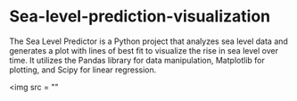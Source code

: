 # Sea-level-prediction-visualization

The Sea Level Predictor is a Python project that analyzes sea level data and generates a plot with lines of best fit to visualize the rise in sea level over time. It utilizes the Pandas library for data manipulation, Matplotlib for plotting, and Scipy for linear regression.

<img src = ""
